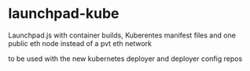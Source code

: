 # launchpad-kube

Launchpad.js with container builds, Kuberentes manifest files and one public eth node instead of a pvt eth network 

to be used with the new kubernetes deployer and deployer config repos
